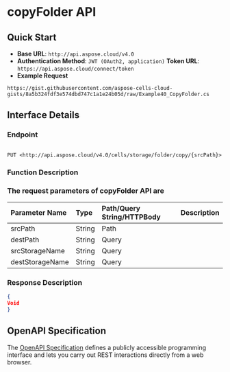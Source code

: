 # **copyFolder API**

## **Quick Start**

- **Base URL**: `http://api.aspose.cloud/v4.0`
- **Authentication Method**: `JWT (OAuth2, application)`  **Token URL**: `https://api.aspose.cloud/connect/token`
- **Example Request**

```net
https://gist.githubusercontent.com/aspose-cells-cloud-gists/8a5b324fdf3e574dbd747c1a1e24b05d/raw/Example40_CopyFolder.cs

```

## **Interface Details**

### **Endpoint**

```

PUT <http://api.aspose.cloud/v4.0/cells/storage/folder/copy/{srcPath}>

```

### **Function Description**

### The request parameters of **copyFolder** API are

| Parameter Name | Type | Path/Query String/HTTPBody | Description |
| :- | :- | :- |:- |
|srcPath|String|Path||
|destPath|String|Query||
|srcStorageName|String|Query||
|destStorageName|String|Query||

### **Response Description**

```json
{
Void
}
```

## OpenAPI Specification

The [OpenAPI Specification](https://reference.aspose.cloud/cells/#/FolderController/CopyFolder) defines a publicly accessible programming interface and lets you carry out REST interactions directly from a web browser.
